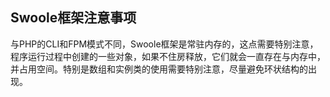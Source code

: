 ## Swoole框架注意事项

与PHP的CLI和FPM模式不同，Swoole框架是常驻内存的，这点需要特别注意，程序运行过程中创建的一些对象，如果不住房释放，它们就会一直存在与内存中，并占用空间。特别是数组和实例类的使用需要特别注意，尽量避免环状结构的出现。